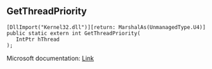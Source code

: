 ## GetThreadPriority

```
[DllImport("Kernel32.dll")][return: MarshalAs(UnmanagedType.U4)]
public static extern int GetThreadPriority(
   IntPtr hThread
);
```

Microsoft documentation: [Link](https://docs.microsoft.com/en-us/windows/win32/api/processthreadsapi/nf-processthreadsapi-getthreadpriority)
